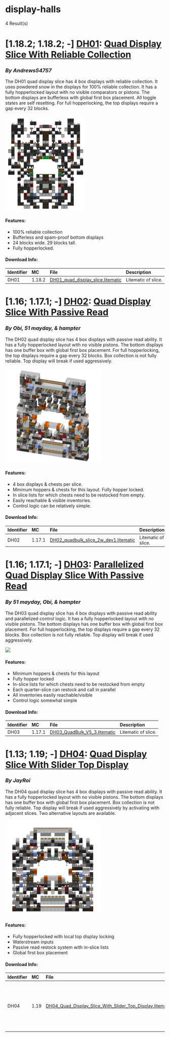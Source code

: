 # display-halls
4 Result(s)

# [1.18.2; 1.18.2; -] [DH01](DH01%20Quad%20Display%20Slice%20With%20Reliable%20Collection): [Quad Display Slice With Reliable Collection](DH01%20Quad%20Display%20Slice%20With%20Reliable%20Collection/DH01_Quad_Display_Slice_With_Reliable_Collection.pdf)
### *By Andrews54757*

The DH01 quad display slice has 4 box displays with reliable collection. It uses powdered snow in the displays for 100% reliable collection. It has a fully hopperlocked layout with no visible comparators or pistons. The bottom displays are bufferless with global first box placement. All toggle states are self resetting. For full hopperlocking, the top displays require a gap every 32 blocks.

<img src="DH01%20Quad%20Display%20Slice%20With%20Reliable%20Collection/slice2.png?raw=1" height="300px">

#### Features:
- 100% reliable collection
- Bufferless and spam-proof bottom displays
- 24 blocks wide. 29 blocks tall.
- Fully hopperlocked.

#### Download Info:
|Identifier   | MC       | File                                                                                                                                        | Description          |
|------------ |:-------- |:------------------------------------------------------------------------------------------------------------------------------------------- |:---------------------|
|DH01         | 1.18.2   | [DH01_quad_display_slice.litematic](DH01%20Quad%20Display%20Slice%20With%20Reliable%20Collection/DH01_quad_display_slice.litematic?raw=1)   | Litematic of slice.  |



# [1.16; 1.17.1; -] [DH02](DH02%20Quad%20Display%20Slice%20With%20Passive%20Read): [Quad Display Slice With Passive Read](DH02%20Quad%20Display%20Slice%20With%20Passive%20Read/DH02_Quad_Display_Slice_With_Passive_Read.pdf)
### *By Obi, 51 mayday, & hampter*

The DH02 quad display slice has 4 box displays with passive read ability. It has a fully hopperlocked layout with no visible pistons. The bottom displays has one buffer box with global first box placement. For full hopperlocking, the top displays require a gap every 32 blocks. Box collection is not fully reliable. Top display will break if used aggressively.

<img src="DH02%20Quad%20Display%20Slice%20With%20Passive%20Read/slice.png?raw=1" height="300px">

#### Features:
- 4 box displays & chests per slice.
- Minimum hoppers & chests for this layout. Fully hopper locked.
- In slice lists for which chests need to be restocked from empty.
- Easily reachable & visible inventories.
- Control logic can be relatively simple.

#### Download Info:
|Identifier   | MC       | File                                                                                                                                         | Description          |
|------------ |:-------- |:-------------------------------------------------------------------------------------------------------------------------------------------- |:---------------------|
|DH02         | 1.17.1   | [DH02_quadbulk_slice_2w_dev1.litematic](DH02%20Quad%20Display%20Slice%20With%20Passive%20Read/DH02_quadbulk_slice_2w_dev1.litematic?raw=1)   | Litematic of slice.  |



# [1.16; 1.17.1; -] [DH03](DH03%20Parallelized%20Quad%20Display%20Slice%20With%20Passive%20Read): [Parallelized Quad Display Slice With Passive Read](DH03%20Parallelized%20Quad%20Display%20Slice%20With%20Passive%20Read/DH03_Parallelized_Quad_Display_Slice_With_Passive_Read.pdf)
### *By 51 mayday, Obi, & hampter*

The DH03 quad display slice has 4 box displays with passive read ability and parallelized control logic. It has a fully hopperlocked layout with no visible pistons. The bottom displays has one buffer box with global first box placement. For full hopperlocking, the top displays require a gap every 32 blocks. Box collection is not fully reliable. Top display will break if used aggressively.

<img src="DH03%20Parallelized%20Quad%20Display%20Slice%20With%20Passive%20Read/QuadBulk_V5_3.png?raw=1" height="300px">

#### Features:
- Minimum hoppers & chests for this layout
- Fully hopper locked
- In-slice lists for which chests need to be restocked from empty
- Each quarter-slice can restock and call in parallel
- All inventories easily reachable/visible
- Control logic somewhat simple

#### Download Info:
|Identifier   | MC       | File                                                                                                                                      | Description          |
|------------ |:-------- |:----------------------------------------------------------------------------------------------------------------------------------------- |:---------------------|
|DH03         | 1.17.1   | [DH03_QuadBulk_V5_3.litematic](DH03%20Parallelized%20Quad%20Display%20Slice%20With%20Passive%20Read/DH03_QuadBulk_V5_3.litematic?raw=1)   | Litematic of slice.  |



# [1.13; 1.19; -] [DH04](DH04%20Quad%20Display%20Slice%20With%20Slider%20Top%20Display): [Quad Display Slice With Slider Top Display](DH04%20Quad%20Display%20Slice%20With%20Slider%20Top%20Display/DH04_Quad_Display_Slice_With_Slider_Top_Display.pdf)
### *By JayRoi*

The DH04 quad display slice has 4 box displays with passive read ability. It has a fully hopperlocked layout with no visible pistons. The bottom displays has one buffer box with global first box placement. Box collection is not fully reliable. Top display will break if used aggressively by activating with adjacent slices. Two alternative layouts are available.

<img src="DH04%20Quad%20Display%20Slice%20With%20Slider%20Top%20Display/slice2.png?raw=1" height="300px">

#### Features:
- Fully hopperlocked with local top display locking
- Waterstream inputs
- Passive read restock system with in-slice lists
- Global first box placement

#### Download Info:
|Identifier   | MC     | File                                                                                                                                                                                         | Description                                                                               |
|------------ |:------ |:-------------------------------------------------------------------------------------------------------------------------------------------------------------------------------------------- |:------------------------------------------------------------------------------------------|
|DH04         | 1.19   | [DH04_Quad_Display_Slice_With_Slider_Top_Display.litematic](DH04%20Quad%20Display%20Slice%20With%20Slider%20Top%20Display/DH04_Quad_Display_Slice_With_Slider_Top_Display.litematic?raw=1)   | Schematic of device. Side with rails in waterstream incompatible with MCV \textless 1.17  |
